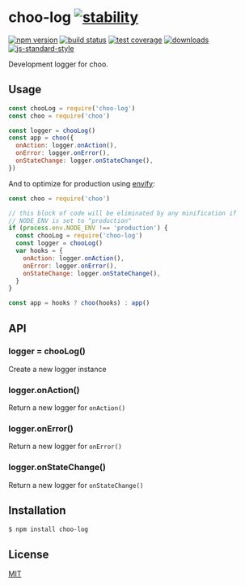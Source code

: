 # choo-log [![stability][0]][1]
[![npm version][2]][3] [![build status][4]][5] [![test coverage][6]][7]
[![downloads][8]][9] [![js-standard-style][10]][11]

Development logger for choo.

## Usage
```js
const chooLog = require('choo-log')
const choo = require('choo')

const logger = chooLog()
const app = choo({
  onAction: logger.onAction(),
  onError: logger.onError(),
  onStateChange: logger.onStateChange(),
})
```

And to optimize for production using
[envify](https://github.com/hughsk/envify):
```js
const choo = require('choo')

// this block of code will be eliminated by any minification if
// NODE_ENV is set to "production"
if (process.env.NODE_ENV !== 'production') {
  const chooLog = require('choo-log')
  const logger = chooLog()
  var hooks = {
    onAction: logger.onAction(),
    onError: logger.onError(),
    onStateChange: logger.onStateChange(),
  }
}

const app = hooks ? choo(hooks) : app()
```

## API
### logger = chooLog()
Create a new logger instance

### logger.onAction()
Return a new logger for `onAction()`

### logger.onError()
Return a new logger for `onError()`

### logger.onStateChange()
Return a new logger for `onStateChange()`

## Installation
```sh
$ npm install choo-log
```

## License
[MIT](https://tldrlegal.com/license/mit-license)

[0]: https://img.shields.io/badge/stability-experimental-orange.svg?style=flat-square
[1]: https://nodejs.org/api/documentation.html#documentation_stability_index
[2]: https://img.shields.io/npm/v/choo-log.svg?style=flat-square
[3]: https://npmjs.org/package/choo-log
[4]: https://img.shields.io/travis/yoshuawuyts/choo-log/master.svg?style=flat-square
[5]: https://travis-ci.org/yoshuawuyts/choo-log
[6]: https://img.shields.io/codecov/c/github/yoshuawuyts/choo-log/master.svg?style=flat-square
[7]: https://codecov.io/github/yoshuawuyts/choo-log
[8]: http://img.shields.io/npm/dm/choo-log.svg?style=flat-square
[9]: https://npmjs.org/package/choo-log
[10]: https://img.shields.io/badge/code%20style-standard-brightgreen.svg?style=flat-square
[11]: https://github.com/feross/standard

